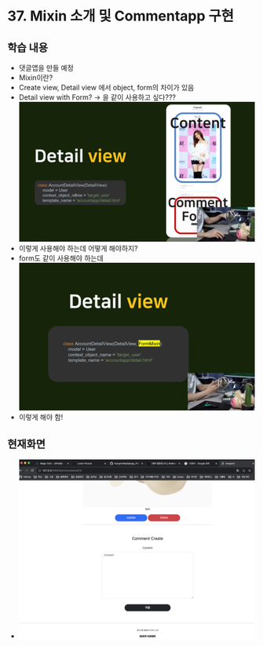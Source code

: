 # 37. Mixin 소개 및 Commentapp 구현

## 학습 내용 
- 댓글앱을 만들 예정
- Mixin이란?
- Create view, Detail view 에서 object, form의 차이가 있음
- Detail view with Form? -> 을 같이 사용하고 싶다???
![](https://github.com/KangminNa/Django_Pinterest/blob/main/37/1.png?raw=true)
- 이렇게 사용해야 하는데 어떻게 해야하지?
- form도 같이 사용해야 하는데
![](https://github.com/KangminNa/Django_Pinterest/blob/main/37/2.png?raw=true)
- 이렇게 해야 함!

## 현재화면
- ![](https://github.com/KangminNa/Django_Pinterest/blob/main/37/3.png?raw=true)